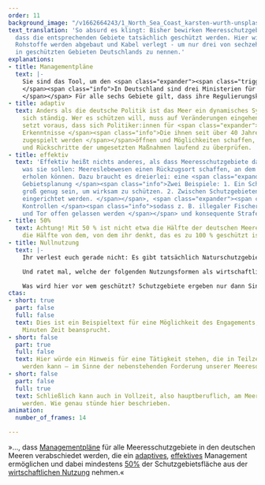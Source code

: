 ```yaml
---
order: 11
background_image: "/v1662664243/1_North_Sea_Coast_karsten-wurth-unsplash_bchl3t_jjzp4x.jpg"
text_translation: 'So absurd es klingt: Bisher bewirken Meeresschutzgebiete nicht,
  dass die entsprechenden Gebiete tatsächlich geschützt werden. Hier wird gefischt,
  Rohstoffe werden abgebaut und Kabel verlegt - um nur drei von sechzehn legalen Nutzungsformen
  in geschützten Gebieten Deutschlands zu nennen.'
explanations:
- title: Managementpläne
  text: |-
    Sie sind das Tool, um den <span class="expander"><span class="trigger">Ist- </span><span class="info">die in einem Gebiet vorkommenden Tiere, Pflanzen und Ökosysteme</span></span>und den <span class="expander"><span class="trigger">Soll-Zustand </span><span class="info">die Entwicklungsziele und entsprechenden Maßnahmen zur Erreichung dieser </span></span> eines Gebiets im Meer zu beschreiben. 2020 wurden Managementpläne für jeweils drei Gebiete in der <span class="sidenote"><cite class="icon-image"><a href="https://res.cloudinary.com/deepwave-org/image/upload/v1669584003/Deepwave_MO_Schutzgebiete_Nordsee_bbswv4.png" target="_blank" rel="noopener">Die drei Schutzgebiete: „Doggerbank“, „Borkum Riffgrund“ und „Sylter Außenriff – Östliche Deutsche Bucht“</a></cite> <span>Nord-</span></span> und <span class="sidenote"><cite class="icon-image"><a href="https://res.cloudinary.com/deepwave-org/image/upload/v1669584005/Deepwave_MO_Schutzgebiete_Ostsee_obsyix.png" target="_blank" rel="noopener">Die drei Schutzgebiete: „Fehmarnbelt“, „Kadetrinne“ und „Pommersche Bucht - Rönnebank“</a></cite> <span>Ostsee</span></span> <span class="expander"><span class="trigger">veröffentlicht.
    </span><span class="info">In Deutschland sind drei Ministerien für Managementpläne in der Ausschließlichen Wirtschaftszone (kurz: AWZ. Die AWZ beginnt 12 Seemeilen von der deutschen Küste entfernt und reicht bis zu 200 Seemeilen seewärts. Sie gehört nicht zum Territorium des jeweiligen Landes, aber es hat dort bestimmte Pflichten und Rechte) zuständig: das Bundesministerium für Umwelt, Naturschutz, nukleare Sicherheit und Verbraucherschutz (<a href="https://www.bmuv.de/" target="_blank">BMUV</a>), welches Zuarbeit vom Bundesamt für Naturschutz (<a href="https://www.bfn.de/" target="_blank">BfN</a>) und Umweltbundesamt (<a href="https://www.umweltbundesamt.de/" target="_blank">UBA</a>) erhält, das Bundesministerium für Ernährung und Landwirtschaft (<a href="https://www.bmel.de/DE/Home/home_node.html" target="_blank">BMEL</a>) und das Bundesministerium für Digitales und Verkehr (<a href="https://bmdv.bund.de/DE/Home/home.html" target="_blank">BMDV</a>). Innerhalb der 12-Seemeilen-Zone, also für die Küstengewässer, sind die angrenzenden Bundesländer für den Meeresschutz zuständig.
    </span></span> Für alle sechs Gebiete gilt, dass ihre Regulierungskonzepte nicht ausreichen, um sie von der wirtschaftlichen Nutzung zu befreien. So wie sie aktuell formuliert sind, bringen die Managementpläne den deutschen Meeren wenig – und denen viel, die sie ausbeuten.
- title: adaptiv
  text: Anders als die deutsche Politik ist das Meer ein dynamisches System und verändert
    sich ständig. Wer es schützen will, muss auf Veränderungen eingehen können. Das
    setzt voraus, dass sich Politiker:innen für <span class="expander"><span class="trigger">wissenschaftliche
    Erkenntnisse </span><span class="info">Die ihnen seit über 40 Jahren von Wissenschaftler:innen
    zugespielt werden </span></span>öffnen und Möglichkeiten schaffen, Fortschritte
    und Rückschritte der umgesetzten Maßnahmen laufend zu überprüfen.
- title: effektiv
  text: 'Effektiv heißt nichts anderes, als dass Meeresschutzgebiete das tun können,
    was sie sollen: Meereslebewesen einen Rückzugsort schaffen, an dem sie sich wirklich
    erholen können. Dazu braucht es dreierlei: eine <span class="expander"><span class="trigger">ganzheitliche
    Gebietsplanung </span><span class="info">Zwei Beispiele: 1. Ein Schutzgebiet sollte
    groß genug sein, um wirksam zu schützen. 2. Zwischen Schutzgebieten müssen Wanderkorridore
    eingerichtet werden. </span></span>, <span class="expander"><span class="trigger">strikte
    Kontrollen </span><span class="info">sodass z. B. illegaler Fischerei nicht Tür
    und Tor offen gelassen werden </span></span> und konsequente Strafen bei Verstößen.'
- title: 50%
  text: Achtung! Mit 50 % ist nicht etwa die Hälfte der deutschen Meere gemeint, sondern
    die Hälfte von dem, von dem ihr denkt, das es zu 100 % geschützt ist.
- title: Nullnutzung
  text: |-
    Ihr verlest euch gerade nicht: Es gibt tatsächlich Naturschutzgebiete, in denen wirtschaftliche Nutzung weiterhin erlaubt ist.

    Und ratet mal, welche der folgenden Nutzungsformen als wirtschaftlich gelten: Sprengungen von Bomben aus den Weltkriegen, militärische Übungsmanöver, <span class="sidenote"><cite class="icon-image"><a href="https://res.cloudinary.com/deepwave-org/image/upload/v1669584002/Deepwave_Infografik_Schleppnetzfischerei_jhjkbf.png" target="_blank" rel="noopener">Infografik pelagische Schleppnetzfischerei und Grundschleppnetzfischerei</a></cite> <span>Grundschleppnetzfischerei</span></span>, Stellnetze, Aufsuchung und Gewinnung von Kohlenwasserstoffen (also auf deutsch: Erdöl- und Erdgasbohrungen), Endlagerung von CO₂-Einträgen, Offshore-Windanlagen, Verlegung von Kabeln und Rohren, Containerschiffe, Fähren, Sportboote, Flugzeuge, <span class="sidenote"><cite class="icon-link_external"><a href="https://www.bfn.de/themen/meeresnaturschutz/belastungen-im-meer/sand-und-kiesabbau.html" target="_blank" rel="noopener">Infoseite des BfN zu Sand- und Kiesabbau</a></cite><span>Sand- und Kiesabbau</span></span> – Überraschung: <span class="sidenote"><cite class="icon-image"><a href="https://res.cloudinary.com/deepwave-org/image/upload/v1669584003/Deepwave_Info_Nutzungsformen_AWZ_DE_Nordsee_b0zm9w.png" target="_blank" rel="noopener">Tabelle legale Nutzungsformen in Schutzgebieten</a></cite> <span>alle.</span></span> Und wir fragen uns:

    Was wird hier vor wem geschützt? Schutzgebiete ergeben nur dann Sinn, wenn sie als <span class="sidenote"><cite class="icon-image"><a href="https://res.cloudinary.com/deepwave-org/image/upload/v1669584008/Deepwave_MPAs_Merkmale_fpjgmo.png" target="_blank" rel="noopener">Infografik verschiedene Nutzungszonen</a></cite> <span>Nullnutzungszonen</span></span> oder zumindest als <span class="sidenote"><cite class="icon-link_external"><a href="https://www.youtube.com/watch?v=EJW_Rkn5xZM" target="_blank" rel="noopener">So kann es laufen, wenn es gut läuft: 5-Minuten Video zu "Why Are Marine Protected Areas Important?" von Scripps Oceanography</a></cite><span>Fang- und Abbauverbotszonen</span></span>eingestuft werden.
ctas:
- short: true
  part: false
  full: false
  text: Dies ist ein Beispieltext für eine Möglichkeit des Engagements, das nur wenige
    Minuten Zeit beansprucht.
- short: false
  part: true
  full: false
  text: Hier würde ein Hinweis für eine Tätigkeit stehen, die in Teilzeit erledigt
    werden kann – im Sinne der nebenstehenden Forderung unserer Meeresoffensive.
- short: false
  part: false
  full: true
  text: Schließlich kann auch in Vollzeit, also hauptberuflich, am Meeresschutz gewirkt
    werden. Wie genau stünde hier beschrieben.
animation:
  number_of_frames: 14

---
```

»…, dass [Managementpläne](# "Managmentpläne") für alle Meeresschutzgebiete in den deutschen Meeren verabschiedet werden, die ein [adaptives](# "adaptiv"), [effektives](# "effektiv") Management ermöglichen und dabei mindestens [50%](# "50%") der Schutzgebietsfläche aus der [wirtschaftlichen Nutzung](# "Nullnutzung") nehmen.«